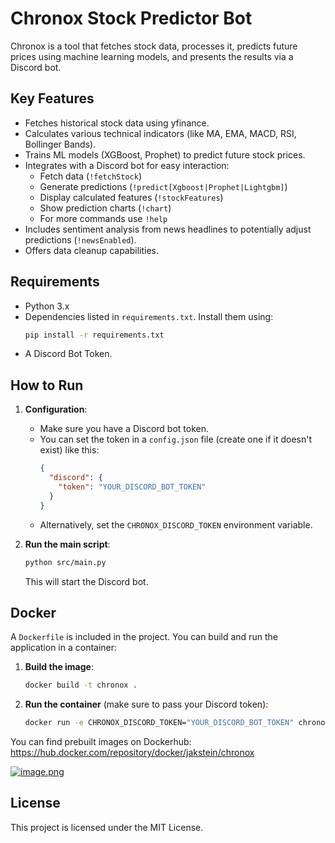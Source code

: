 # Chronox Stock Predictor Bot

Chronox is a tool that fetches stock data, processes it, predicts future prices using machine learning models, and presents the results via a Discord bot.

## Key Features

*   Fetches historical stock data using yfinance.
*   Calculates various technical indicators (like MA, EMA, MACD, RSI, Bollinger Bands).
*   Trains ML models (XGBoost, Prophet) to predict future stock prices.
*   Integrates with a Discord bot for easy interaction:
    *   Fetch data (`!fetchStock`)
    *   Generate predictions (`!predict[Xgboost|Prophet|Lightgbm]`)
    *   Display calculated features (`!stockFeatures`)
    *   Show prediction charts (`!chart`)
    *   For more commands use `!help`
*   Includes sentiment analysis from news headlines to potentially adjust predictions (`!newsEnabled`).
*   Offers data cleanup capabilities.

## Requirements

*   Python 3.x
*   Dependencies listed in `requirements.txt`. Install them using:
    ```bash
    pip install -r requirements.txt
    ```
*   A Discord Bot Token.

## How to Run

1.  **Configuration**:
    *   Make sure you have a Discord bot token.
    *   You can set the token in a `config.json` file (create one if it doesn't exist) like this:
        ```json
        {
          "discord": {
            "token": "YOUR_DISCORD_BOT_TOKEN"
          }
        }
        ```
    *   Alternatively, set the `CHRONOX_DISCORD_TOKEN` environment variable.

2.  **Run the main script**:
    ```bash
    python src/main.py
    ```
    This will start the Discord bot.

## Docker

A `Dockerfile` is included in the project. You can build and run the application in a container:

1.  **Build the image**:
    ```bash
    docker build -t chronox .
    ```
2.  **Run the container** (make sure to pass your Discord token):
    ```bash
    docker run -e CHRONOX_DISCORD_TOKEN="YOUR_DISCORD_BOT_TOKEN" chronox
    ```
You can find prebuilt images on Dockerhub: https://hub.docker.com/repository/docker/jakstein/chronox

[![image.png](https://i.postimg.cc/zfytR1xg/image.png)](https://postimg.cc/mcGN0KfL)
## License
This project is licensed under the MIT License.